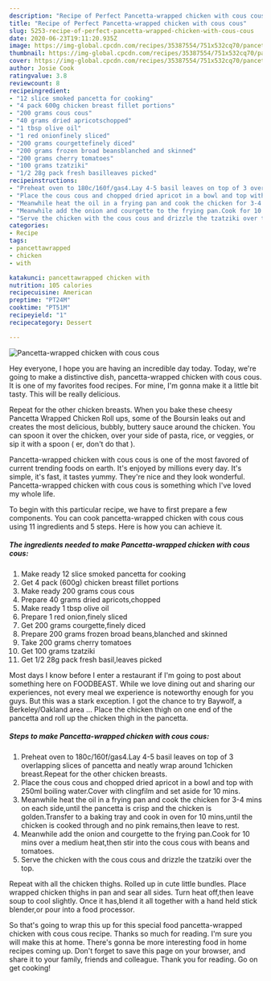 ```yaml
---
description: "Recipe of Perfect Pancetta-wrapped chicken with cous cous"
title: "Recipe of Perfect Pancetta-wrapped chicken with cous cous"
slug: 5253-recipe-of-perfect-pancetta-wrapped-chicken-with-cous-cous
date: 2020-06-23T19:11:20.935Z
image: https://img-global.cpcdn.com/recipes/35387554/751x532cq70/pancetta-wrapped-chicken-with-cous-cous-recipe-main-photo.jpg
thumbnail: https://img-global.cpcdn.com/recipes/35387554/751x532cq70/pancetta-wrapped-chicken-with-cous-cous-recipe-main-photo.jpg
cover: https://img-global.cpcdn.com/recipes/35387554/751x532cq70/pancetta-wrapped-chicken-with-cous-cous-recipe-main-photo.jpg
author: Josie Cook
ratingvalue: 3.8
reviewcount: 8
recipeingredient:
- "12 slice smoked pancetta for cooking"
- "4 pack 600g chicken breast fillet portions"
- "200 grams cous cous"
- "40 grams dried apricotschopped"
- "1 tbsp olive oil"
- "1 red onionfinely sliced"
- "200 grams courgettefinely diced"
- "200 grams frozen broad beansblanched and skinned"
- "200 grams cherry tomatoes"
- "100 grams tzatziki"
- "1/2 28g pack fresh basilleaves picked"
recipeinstructions:
- "Preheat oven to 180c/160f/gas4.Lay 4-5 basil leaves on top of 3 overlapping slices of pancetta and neatly wrap around 1chicken breast.Repeat for the other chicken breasts."
- "Place the cous cous and chopped dried apricot in a bowl and top with 250ml boiling water.Cover with clingfilm and set aside for 10 mins."
- "Meanwhile heat the oil in a frying pan and cook the chicken for 3-4 mins on each side,until the pancetta is crisp and the chicken is golden.Transfer to a baking tray and cook in oven for 10 mins,until the chicken is cooked through and no pink remains,then leave to rest."
- "Meanwhile add the onion and courgette to the frying pan.Cook for 10 mins over a medium heat,then stir into the cous cous with beans and tomatoes."
- "Serve the chicken with the cous cous and drizzle the tzatziki over the top."
categories:
- Recipe
tags:
- pancettawrapped
- chicken
- with

katakunci: pancettawrapped chicken with 
nutrition: 105 calories
recipecuisine: American
preptime: "PT24M"
cooktime: "PT51M"
recipeyield: "1"
recipecategory: Dessert

---
```



![Pancetta-wrapped chicken with cous cous](https://img-global.cpcdn.com/recipes/35387554/751x532cq70/pancetta-wrapped-chicken-with-cous-cous-recipe-main-photo.jpg)

Hey everyone, I hope you are having an incredible day today. Today, we're going to make a distinctive dish, pancetta-wrapped chicken with cous cous. It is one of my favorites food recipes. For mine, I'm gonna make it a little bit tasty. This will be really delicious.

Repeat for the other chicken breasts. When you bake these cheesy Pancetta Wrapped Chicken Roll ups, some of the Boursin leaks out and creates the most delicious, bubbly, buttery sauce around the chicken. You can spoon it over the chicken, over your side of pasta, rice, or veggies, or sip it with a spoon ( er, don&#39;t do that ).

Pancetta-wrapped chicken with cous cous is one of the most favored of current trending foods on earth. It's enjoyed by millions every day. It's simple, it's fast, it tastes yummy. They're nice and they look wonderful. Pancetta-wrapped chicken with cous cous is something which I've loved my whole life.


To begin with this particular recipe, we have to first prepare a few components. You can cook pancetta-wrapped chicken with cous cous using 11 ingredients and 5 steps. Here is how you can achieve it.

<!--inarticleads1-->

##### The ingredients needed to make Pancetta-wrapped chicken with cous cous:

1. Make ready 12 slice smoked pancetta for cooking
1. Get 4 pack (600g) chicken breast fillet portions
1. Make ready 200 grams cous cous
1. Prepare 40 grams dried apricots,chopped
1. Make ready 1 tbsp olive oil
1. Prepare 1 red onion,finely sliced
1. Get 200 grams courgette,finely diced
1. Prepare 200 grams frozen broad beans,blanched and skinned
1. Take 200 grams cherry tomatoes
1. Get 100 grams tzatziki
1. Get 1/2 28g pack fresh basil,leaves picked


Most days I know before I enter a restaurant if I&#39;m going to post about something here on FOODBEAST. While we love dining out and sharing our experiences, not every meal we experience is noteworthy enough for you guys. But this was a stark exception. I got the chance to try Baywolf, a Berkeley/Oakland area … Place the chicken thigh on one end of the pancetta and roll up the chicken thigh in the pancetta. 

<!--inarticleads2-->

##### Steps to make Pancetta-wrapped chicken with cous cous:

1. Preheat oven to 180c/160f/gas4.Lay 4-5 basil leaves on top of 3 overlapping slices of pancetta and neatly wrap around 1chicken breast.Repeat for the other chicken breasts.
1. Place the cous cous and chopped dried apricot in a bowl and top with 250ml boiling water.Cover with clingfilm and set aside for 10 mins.
1. Meanwhile heat the oil in a frying pan and cook the chicken for 3-4 mins on each side,until the pancetta is crisp and the chicken is golden.Transfer to a baking tray and cook in oven for 10 mins,until the chicken is cooked through and no pink remains,then leave to rest.
1. Meanwhile add the onion and courgette to the frying pan.Cook for 10 mins over a medium heat,then stir into the cous cous with beans and tomatoes.
1. Serve the chicken with the cous cous and drizzle the tzatziki over the top.


Repeat with all the chicken thighs. Rolled up in cute little bundles. Place wrapped chicken thighs in pan and sear all sides. Turn heat off,then leave soup to cool slightly. Once it has,blend it all together with a hand held stick blender,or pour into a food processor. 

So that's going to wrap this up for this special food pancetta-wrapped chicken with cous cous recipe. Thanks so much for reading. I'm sure you will make this at home. There's gonna be more interesting food in home recipes coming up. Don't forget to save this page on your browser, and share it to your family, friends and colleague. Thank you for reading. Go on get cooking!
